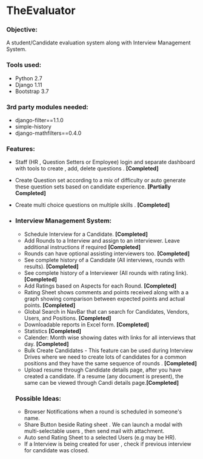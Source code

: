 # TheEvaluator

### Objective:

 A student/Candidate evaluation system along with Interview Management System.

### Tools used:

- Python 2.7
- Django 1.11
- Bootstrap 3.7

### 3rd party modules needed:

- django-filter==1.1.0
- simple-history
- django-mathfilters==0.4.0

### Features:

- Staff (HR , Question Setters or Employee)  login and separate dashboard with tools to create , add, delete questions . **[Completed]**
- Create Question set according to a mix of difficulty or auto generate these question sets based on candidate experience. **[Partially Completed]**
- Create multi choice questions on multiple skills . **[Completed]**

- ### Interview Management System:

  - Schedule Interview for a Candidate. **[Completed]**
  - Add Rounds to a Interview and assign to an interviewer. Leave additional instructions if required **[Completed]**
  - Rounds can have optional assisting interviewers too. **[Completed]**
  - See complete history of a Candidate (All interviews, rounds with results). **[Completed]**
  - See complete history of a Interviewer (All rounds with rating link). **[Completed]**
  - Add Ratings based on Aspects for each Round. **[Completed]**
  - Rating Sheet shows comments and points received along with a a graph showing comparison
    between expected points and actual points. **[Completed]**
  - Global Search in NavBar that can search for Candidates, Vendors, Users, and Positions. **[Completed]**
  - Downloadable reports in Excel form. **[Completed]**
  - Statistics **[Completed]**
  - Calender: Month wise showing dates with links for all interviews that day. **[Completed]**
  - Bulk Create Candidates - This feature can be used during Interview Drives where we need to create lots of candidates for a common positions and they have the same sequence of rounds . **[Completed]**
  - Upload resume through Candidate details page, after you have created a candidate. If a resume (any document is present), the same can be viewed through Candi details page.**[Completed]**
  
  ### Possible Ideas:
  - Browser Notifications when a round is scheduled in someone's name.
  - Share Button beside Rating sheet . We can launch a modal with multi-selectable users , then send mail with attachment.
  - Auto send Rating Sheet to a selected Users (e.g may be HR).
  - If a Interview is being created for user , check if previous interview for candidate was closed. 
